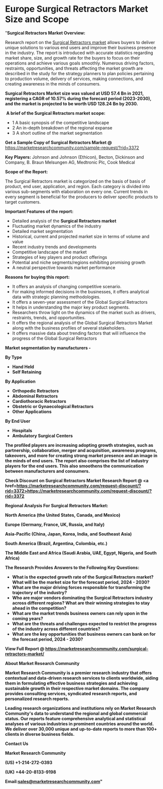 # Europe Surgical Retractors Market Size and Scope 
"<strong>Surgical Retractors Market Overview:</strong>

Research report on the <a href=https://marketresearchcommunity.com/surgical-retractors-market/>Surgical Retractors market</a> allows buyers to deliver unique solutions to various end users and improve their business presence in the industry. The report is introduced with accurate statistics regarding market share, size, and growth rate for the buyers to focus on their operations and achieve various goals smoothly. Numerous driving factors, restraints, opportunities, and threats affecting the market growth are described in the study for the strategy planners to plan policies pertaining to production volume, delivery of services, making connections, and creating awareness in the minds of consumers.

<strong>Surgical Retractors Market size was valued at USD 57.4 Bn in 2021, registering a CAGR of 10.57% during the forecast period (2023-2030), and the market is projected to be worth USD 128.24 Bn by 2030.</strong>

 <Strong>A brief of the Surgical Retractors market scope:</Strong>
<ul>
 <li>1  A basic synopsis of the competitive landscape</li>
 <li>2  An in-depth breakdown of the regional expanse</li>
 <li>3  A short outline of the market segmentation</li>
</ul>
<strong>Get a Sample Copy of Surgical Retractors Market @ </b></strong><a href=https://marketresearchcommunity.com/sample-request/?rid=3372><u>https://marketresearchcommunity.com/sample-request/?rid=3372</u></a>

<strong>Key Players:</strong> 
Johnson and Johnson (Ethicon), Becton, Dickinson and Company, B. Braun Melsungen AG, Medtronic Plc, Cook Medical

<strong>Scope of the Report:</strong>

The Surgical Retractors market is categorized on the basis of basis of product, end user, application, and region. Each category is divided into various sub-segments with elaboration on every one. Current trends in every segment is beneficial for the producers to deliver specific products to target customers.

<strong><b>Important Features of the report:</b></strong>
<ul>
  <li>Detailed analysis of the <strong><b>Surgical Retractors </b></strong><strong><b>market</b></strong></li>
  <li>Fluctuating market dynamics of the industry</li>
  <li>Detailed market segmentation</li>
  <li>Historical, current and projected market size in terms of volume and value</li>
  <li>Recent industry trends and developments</li>
  <li>Competitive landscape of the market</li>
  <li>Strategies of key players and product offerings</li>
  <li>Potential and niche segments/regions exhibiting promising growth</li>
  <li>A neutral perspective towards market performance</li>
</ul>
<strong><b>Reasons for buying this report:</b></strong>
<ul>
  <li>It offers an analysis of changing competitive scenario.</li>
  <li>For making informed decisions in the businesses, it offers analytical data with strategic planning methodologies.</li>
  <li>It offers a seven-year assessment of the Global Surgical Retractors</li>
  <li>It helps in understanding the major key product segments.</li>
  <li>Researchers throw light on the dynamics of the market such as drivers, restraints, trends, and opportunities.</li>
  <li>It offers the regional analysis of the Global Surgical Retractors Market along with the business profiles of several stakeholders.</li>
  <li>It offers massive data about trending factors that will influence the progress of the Global Surgical Retractors</li>
</ul>

<strong>Market segmentation by manufacturers -</strong>


<strong><strong>By Type</strong></h4>
<ul>
 	<li>Hand Held</li>
 	<li>Self Retaining</li>
</ul>
<strong><strong>By Application</strong></h4>
<ul>
 	<li>Orthopedic Retractors</li>
 	<li>Abdominal Retractors</li>
 	<li>Cardiothoracic Retractors</li>
 	<li>Obstetric or Gynaecological Retractors</li>
 	<li>Other Applications</li>
</ul>
<strong><strong>By End User</strong></h4>
<ul>
 	<li>Hospitals</li>
 	<li>Ambulatory Surgical Centers</li>
</ul>

The profiled players are increasing adopting growth strategies, such as partnership, collaboration, merger and acquisition, awareness programs, takeovers, and more for creating strong market presence and an image in the minds of end users. The report also comprises the list of industry players for the end users. This also smoothens the communication between manufacturers and consumers.

<strong><b>Check Discount on Surgical Retractors Market Research Report @ </b></strong><a href=https://marketresearchcommunity.com/request-discount/?rid=3372><u>https://marketresearchcommunity.com/request-discount/?rid=3372</u></a>

<strong>Regional Analysis For Surgical Retractors Market:</strong>

<strong>North America</strong> (the United States, Canada, and Mexico)

<strong>Europe</strong> (Germany, France, UK, Russia, and Italy)

<strong>Asia-Pacific</strong> (China, Japan, Korea, India, and Southeast Asia)

<strong>South America</strong> (Brazil, Argentina, Colombia, etc.)

<strong>The Middle East and Africa</strong> (Saudi Arabia, UAE, Egypt, Nigeria, and South Africa)

<strong>The Research Provides Answers to the Following Key Questions:</strong>
<ul>
 	<li>What is the expected growth rate of the Surgical Retractors market? What will be the market size for the forecast period, 2024 - 2030?</li>
 	<li>What are the major driving forces responsible for transforming the trajectory of the industry?</li>
 	<li>Who are major vendors dominating the Surgical Retractors industry across different regions? What are their winning strategies to stay ahead in the competition?</li>
 	<li>What are the market trends business owners can rely upon in the coming years?</li>
 	<li>What are the threats and challenges expected to restrict the progress of the industry across different countries?</li>
 	<li>What are the key opportunities that business owners can bank on for the forecast period, 2024 - 2030?</li>
</ul>

<strong>View Full Report @</strong> <a href=https://marketresearchcommunity.com/surgical-retractors-market/>https://marketresearchcommunity.com/surgical-retractors-market/</a>

<strong>About Market Research Community</strong>

Market Research Community is a premier research industry that offers contextual and data-driven research services to clients worldwide, aiding them in formulating effective business strategies and achieving sustainable growth in their respective market domains. The company provides consulting services, syndicated research reports, and personalized research reports.

Leading research organizations and institutions rely on Market Research Community's data to understand the regional and global commercial status. Our reports feature comprehensive analytical and statistical analyses of various industries in prominent countries around the world. We deliver over 30,000 unique and up-to-date reports to more than 100+ clients in diverse business fields.

<strong>Contact Us</strong>

<strong>Market Research Community</strong>

(US) +1-214-272-0393

(UK) +44-20-8133-9198

<strong>Email:</strong>sales@marketresearchcommunity.com"
